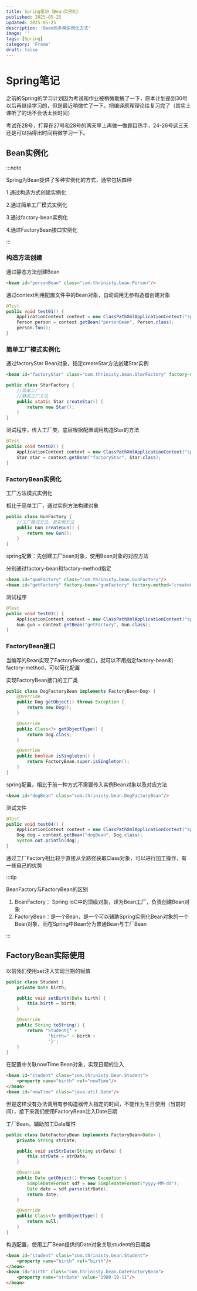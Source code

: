 ```yaml
---
title: Spring笔记（Bean实例化）
published: 2025-05-25
updated: 2025-05-25
description: 'Bean的多种实例化方式'
image: ''
tags: [Spring]
category: 'Frame'
draft: false 
---
```


# Spring笔记

​	之前的Spring的学习计划因为考试和作业被稍微耽搁了一下，原本计划是到30号以后再继续学习的，但是最近稍微忙了一下，把编译原理理论给复习完了（其实上课听了的话不会话太长时间）

​	考试在28号，打算在27号和28号的两天早上再做一做题目热手，24-26号这三天还是可以抽得出时间稍微学习一下。



## Bean实例化

:::note

Spring为Bean提供了多种实例化的方式，通常包括四种

1.通过构造方式创建实例化

2.通过简单工厂模式实例化

3.通过factory-bean实例化

4.通过FactoryBean接口实例化

:::



### 构造方法创建

通过静态方法创建Bean

```html
<bean id="personBean" class="com.thrinisty.bean.Person"/>
```

通过context利用配置文件中的Bean对象，自动调用无参构造器创建对象

```java
@Test
public void test01() {
    ApplicationContext context = new ClassPathXmlApplicationContext("spring.xml");
    Person person = context.getBean("personBean", Person.class);
    person.fun();
}
```



### 简单工厂模式实例化

通过factoryStar Bean对象，指定createStar方法创建Star实例

```html
<bean id="factoryStar" class="com.thrinisty.bean.StarFactory" factory-method="createStar"/>
```

```java
public class StarFactory {
    //简单工厂
    //静态工厂方法
    public static Star createStar() {
        return new Star();
    }
}
```

测试程序，传入工厂类，底层根据配置调用构造Star的方法

```java
@Test
public void test02() {
    ApplicationContext context = new ClassPathXmlApplicationContext("spring.xml");
    Star star = context.getBean("factoryStar", Star.class);
}
```



### FactoryBean实例化

工厂方法模式实例化

相比于简单工厂，通过实例方法构建对象

```java
public class GunFactory {
    //工厂模式方法，是实例方法
    public Gun createGun() {
        return new Gun();
    }
}
```

spring配置：先创建工厂bean对象，使用Bean对象的对应方法

分别通过factory-bean和factory-method指定

```html
<bean id="gunFactory" class="com.thrinisty.bean.GunFactory"/>
<bean id="getFactory" factory-bean="gunFactory" factory-method="createGun"/>
```

测试程序

```java
@Test
public void test03() {
    ApplicationContext context = new ClassPathXmlApplicationContext("spring.xml");
    Gun gun = context.getBean("getFactory", Gun.class);
}
```



### FactoryBean接口

当编写的Bean实现了FactoryBean接口，就可以不用指定factory-bean和factory-method，可以简化配置

实现FactoryBean接口的工厂类

```java
public class DogFactoryBean implements FactoryBean<Dog> {
    @Override
    public Dog getObject() throws Exception {
        return new Dog();
    }

    @Override
    public Class<?> getObjectType() {
        return Dog.class;
    }

    @Override
    public boolean isSingleton() {
        return FactoryBean.super.isSingleton();
    }
}
```

spring配置，相比于前一种方式不需要传入实例Bean对象以及对应方法

```html
<bean id="dogBean" class="com.thrinisty.bean.DogFactoryBean"/>
```

测试文件

```java
@Test
public void test04() {
    ApplicationContext context = new ClassPathXmlApplicationContext("spring.xml");
    Dog dog = context.getBean("dogBean", Dog.class);
    System.out.println(dog);
}
```

通过工厂Factory相比较于直接从全路径获取Class对象，可以进行加工操作，有一些自己的优势



:::tip

BeanFactory与FactoryBean的区别

1. BeanFactory： Spring IoC中的顶级对象，译为Bean工厂，负责创建Bean对象
2. FactoryBean：是一个Bean，是一个可以辅助Spring实例化Bean对象的一个Bean对象，而在Spring中Bean分为普通Bean与工厂Bean

:::



## FactoryBean实际使用

以前我们使用set注入实现日期的赋值

```java
public class Student {
    private Date birth;

    public void setBirth(Date birth) {
        this.birth = birth;
    }

    @Override
    public String toString() {
        return "Student{" +
                "birth=" + birth +
                '}';
    }
}
```

在配置中关联nowTime Bean对象，实现日期的注入

```html
<bean id="student" class="com.thrinisty.bean.Student">
    <property name="birth" ref="nowTime"/>
</bean>
<bean id="nowTime" class="java.util.Date"/>
```

但是这样没有办法调用有参构造器传入指定的时间，不能作为生日使用（当前时间），接下来我们使用FactoryBean注入Date日期

工厂Bean，辅助加工Date属性

```java
public class DateFactoryBean implements FactoryBean<Date> {
    private String strDate;

    public void setStrDate(String strDate) {
        this.strDate = strDate;
    }

    @Override
    public Date getObject() throws Exception {
        SimpleDateFormat sdf = new SimpleDateFormat("yyyy-MM-dd");
        Date date = sdf.parse(strDate);
        return date;
    }

    @Override
    public Class<?> getObjectType() {
        return null;
    }
}
```

构造配置，使用工厂Bean提供的Date对象关联student的日期类

```html
<bean id="student" class="com.thrinisty.bean.Student">
    <property name="birth" ref="birth"/>
</bean>
<bean id="birth" class="com.thrinisty.bean.DateFactoryBean">
    <property name="strDate" value="1980-10-11"/>
</bean>
```
